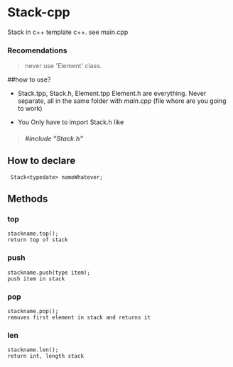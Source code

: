 
# Stack-cpp
Stack in c++ template c++. see main.cpp
### Recomendations
>never use 'Element' class.

##how to use?
- Stack.tpp, Stack.h, Element.tpp Element.h are everything. Never separate, all in the same folder with _main.cpp_ (file where are you going to work)

- You Only have to import Stack.h like
> ##### #include "Stack.h"

## How to declare

     Stack<typedate> nameWhatever; 


## Methods
 ### top

    stackname.top();
    return top of stack
   
### push
    stackname.push(type item);
    push item in stack
### pop
    stackname.pop();
    remuves first element in stack and returns it
### len
    stackname.len();
    return int, length stack

